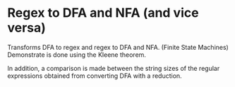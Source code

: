 # Regex to DFA and NFA (and vice versa)
Transforms DFA to regex and regex to DFA and NFA. (Finite State Machines)
Demonstrate is done using the Kleene theorem.

In addition, a comparison is made between the string sizes of the regular expressions obtained from converting DFA with a reduction.
